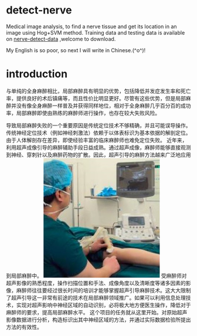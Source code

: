 # detect-nerve
Medical image analysis, to find a nerve tissue and get its location in an image using Hog+SVM method.
Training data and testing data is available on [nerve-detect-data](http://pan.baidu.com/s/1ge9Ktz1) ,welcome to download.

My English is so poor, so next I will write in Chinese.(^o^)!
# introduction
与单纯的全身麻醉相比，局部麻醉具有明显的优势，包括降低并发症发生率和死亡率，提供良好的术后镇痛等，而且性价比明显更好。尽管有这些优势，但是局部麻醉并没有像全身麻醉一样普及并获得同样地位，相对于全身麻醉几乎百分百的成功率，局部麻醉即使由熟练的麻醉师进行操作，也存在较大失败风险。

导致局部麻醉失败的一个重要原因是传统定位技术不够精确，并且可能误导操作。传统神经定位技术（例如神经刺激法）依赖于以体表标识为基本依据的解剖定位。由于人体解剖存在差异，即使经验丰富的临床麻醉师也难免定位失败。
近年来，利用超声成像引导的麻醉辅助手段日益成熟。通过超声成像，麻醉师能够直接观测到神经、穿刺针以及麻醉药物的扩散。因此，超声引导的麻醉方法越来广泛地应用到局部麻醉中。
![Fig](https://github.com/FieldRen/detect-nerve/blob/master/image/detectNerve.JPG)
受麻醉师对超声影像的熟悉程度，操作扫描位置和手法、成像角度以及清晰度等诸多因素的影像，麻醉师往往要经过很长时间的培训才能够掌握超声引导麻醉技术。这大大限制了超声引导这一非常有前途的技术在局部麻醉领域推广。如果可以利用信息处理技术，实现对超声影响中神经区域的自动识别，必将极大地方便医生操作，降低对于麻醉师的要求，提高局部麻醉水平。
这个项目的任务就从这里开始。对原始超声影像数据进行分析，构造标识出其中神经区域的方法，并通过实际数据检验所提出方法的有效性。
